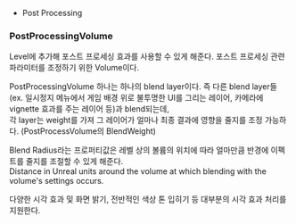 * Post Processing

<h3>PostProcessingVolume</h3>

Level에 추가해 포스트 프로세싱 효과를 사용할 수 있게 해준다. 포스트 프로세싱 관련 파라미터를 조정하기 위한 Volume이다.  
  
PostProcessingVolume 하나는 하나의 blend layer이다. 즉 다른 blend layer들(ex. 일시정지 메뉴에서 게임 배경 위로 불투명한 UI를 그리는 레이어, 카메라에 vignette 효과를 주는 레이어 등)과 blend되는데,  
각 layer는 weight를 가져 그 레이어가 얼마나 최종 결과에 영향을 줄지를 조정 가능하다. (PostProcessVolume의 BlendWeight)  
  
Blend Radius라는 프로퍼티값은 레벨 상의 볼륨의 위치에 따라 얼마만큼 반경에 이펙트를 줄지를 조절할 수 있게 해준다.  
Distance in Unreal units around the volume at which blending with the volume's settings occurs.  

다양한 시각 효과 및 화면 밝기, 전반적인 색상 톤 입히기 등 대부분의 시각 효과 처리를 지원한다.  

